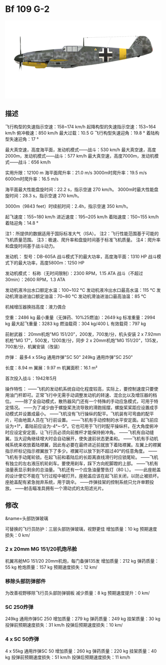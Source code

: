 # Bf 109 G-2

![bf109g2](../images/bf109g2.png)

## 描述

飞行构型的失速指示空速：158~174 km/h
起降构型的失速指示空速：153~164 km/h
俯冲极速：850 km/h
最大过载：10.5 G
飞行构型失速迎角：19.8 °
着陆构型失速迎角：17 °

最大真空速，高度海平面，发动机模式——战斗：530 km/h
最大真空速，高度2000m，发动机模式——战斗：577 km/h
最大真空速，高度7000m，发动机模式——战斗：656 km/h

实用升限：12100 m
海平面爬升率：21.0 m/s
3000m时爬升率：19.5 m/s
6000m时爬升率：16.5 m/s

海平面最大性能盘旋时间：22.2 s，指示空速 270 km/h。
3000m时最大性能盘旋时间：28.3 s，指示空速 270 km/h。

3000m（9843 feet）时续航时间：2.4h，指示空速 350 km/h。

起飞速度：155~180 km/h
进近速度：195~205 km/h
着陆速度：150~155 km/h
着陆迎角：14.8 °

注1：所提供的数据适用于国际标准大气（ISA）。
注2：飞行性能范围基于可能的飞机质量范围。
注3：极速、爬升率和盘旋时间基于标准飞机质量。
注4：爬升率和盘旋时间基于战斗动力。

发动机：
型号：DB-605A
战斗模式下的最大功率，高度海平面：1310 HP
战斗模式下的最大功率，高度5800m：1250 HP

发动机模式：
标称（无时间限制）：2300 RPM，1.15 ATA
战斗（不超过30min）：2600 RPM，1.3 ATA

发动机液冷出水口额定水温：100~102 °C
发动机液冷出水口最高水温：115 °C
发动机滑油进油口额定油温：70~80 °C
发动机滑油进油口最高油温：85 °C

机械增压器换挡高度：液力偶合 

空重：2486 kg
最小重量（无弹药、10%25燃油）：2649 kg
标准重量：2994 kg
最大起飞重量：3283 kg
燃油载荷：304 kg/400 L
有效载荷：797 kg

前射武器：
20mm机炮"MG 151/20"，200发，700发/分，机头安装
2 x 7.92mm机枪"MG 17"，500发，1200发/分，同步
2 x 20mm机炮"MG 151/20"，135发，700发/分，机翼安装（改装）

炸弹：
最多4 x 55kg 通用炸弹"SC 50"
249kg 通用炸弹"SC 250"

长度：8.94 m
翼展：9.97 m
机翼面积：16.1 m²

首次投入战斗：1942年5月

操作特性：
——飞机的发动机系统自动化程度较高，实际上，要控制速度只要使用油门杆即可。正常飞行中无需手动调整发动机的转速、混合比以及增压器的档位。
——除了全自动模式，散热器风门还有一个特殊的手动应急模式，可用于特定情况。
——为了减少由于螺旋桨洗流导致的滑跑摇摆，螺旋桨桨距应设置成手动模式并设置成最小。
——飞机没有飞行操纵的配平。飞机装有可弯曲的配平片，可由地面人员在飞行前设置。
——飞机有手动控制的水平安定面。起飞前应设为+1°，着陆前应设为-4°~-5°。它也可用于飞行时配平操纵杆。在大角度俯冲时应设定安定面，让飞行员必须向前推杆才能保持俯冲角。
——飞机有自动缝翼。当大迎角继续增大时会自动展开，使失速前状态更柔和。
——飞机有手动机械系统来收放着陆襟翼，因此有必要在最终进近前就放下着陆襟翼。左翼上的襟翼指示杆标记指示襟翼放下了多少。襟翼可以放下到不超过40°的任意角度。
——飞机有手动尾轮锁。在起飞前和着陆后的长距离直线滑行时应锁尾轮。
——飞机有独立的左右液压机轮刹车。要使用刹车，踩下方向舵脚蹬的上部。
——飞机有油量表显示剩余的总油量。飞机还有一个应急油量警告灯（80 L）。
——此座舱盖的设计使它不能在飞行过程中被打开。座舱盖应该在起飞前关闭，以防止被损坏。座舱盖配有紧急抛弃系统，用于跳伞。
——炸弹挂架的控制系统只允许单颗投放。
——射击瞄准具拥有一个滑动式的太阳滤光片。

## 修改
&name=头部防弹玻璃

可替换的飞行员防护：三层头部防弹玻璃，视野更佳
增加质量：10 kg
预期速度损失：0 km/
### 2 x 20mm MG 151/20机炮吊舱

机翼吊舱MG 151/20 20mm机炮，每门备弹135发
增加质量：212 kg
弹药质量：55 kg
枪炮质量：157 kg
预期速度损失：12 km/
### 移除头部防弹部件

为改善视野移除飞行员头部防弹钢板
减少质量：8 kg
预期速度提升：0 km/
### SC 250炸弹

249kg 通用炸弹SC 250
增加质量：279 kg
弹药质量：249 kg
挂架质量：30 kg
投弹前预期速度损失：31 km/h
投弹后预期速度损失：10 km/
### 4 x SC 50炸弹

4 x 55kg 通用炸弹SC 50
增加质量：260 kg
弹药质量：220 kg
挂架质量：40 kg
投弹前预期速度损失：51 km/h
投弹后预期速度损失：11 km/h